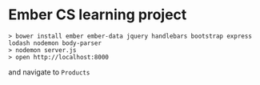 # Ember CS learning project

```
> bower install ember ember-data jquery handlebars bootstrap express lodash nodemon body-parser
> nodemon server.js
> open http://localhost:8000
```
and navigate to `Products`
